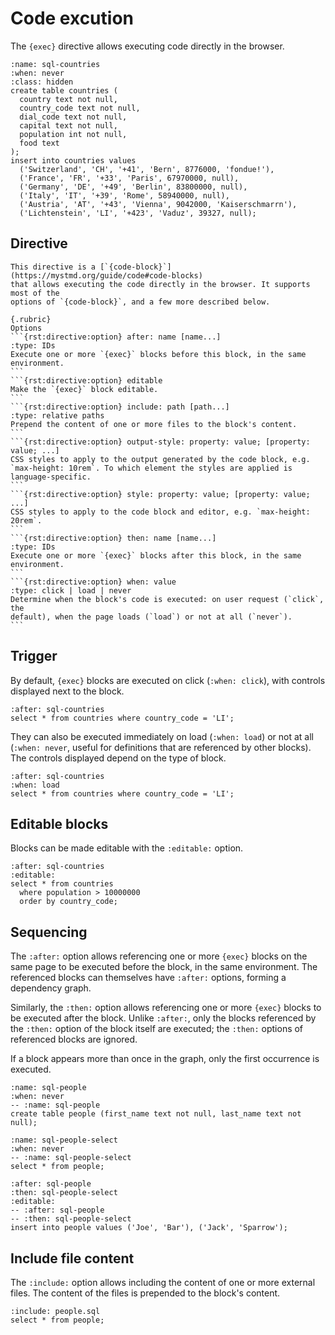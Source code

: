 <!-- Copyright 2024 Remy Blank <remy@c-space.org> -->
<!-- SPDX-License-Identifier: MIT -->

# Code excution

The `{exec}` directive allows executing code directly in the browser.

```{exec} sql
:name: sql-countries
:when: never
:class: hidden
create table countries (
  country text not null,
  country_code text not null,
  dial_code text not null,
  capital text not null,
  population int not null,
  food text
);
insert into countries values
  ('Switzerland', 'CH', '+41', 'Bern', 8776000, 'fondue!'),
  ('France', 'FR', '+33', 'Paris', 67970000, null),
  ('Germany', 'DE', '+49', 'Berlin', 83800000, null),
  ('Italy', 'IT', '+39', 'Rome', 58940000, null),
  ('Austria', 'AT', '+43', 'Vienna', 9042000, 'Kaiserschmarrn'),
  ('Lichtenstein', 'LI', '+423', 'Vaduz', 39327, null);
```

## Directive

````{rst:directive} .. {exec}:: language (html | python | sql)
This directive is a [`{code-block}`](https://mystmd.org/guide/code#code-blocks)
that allows executing the code directly in the browser. It supports most of the
options of `{code-block}`, and a few more described below.

{.rubric}
Options
```{rst:directive:option} after: name [name...]
:type: IDs
Execute one or more `{exec}` blocks before this block, in the same environment.
```
```{rst:directive:option} editable
Make the `{exec}` block editable.
```
```{rst:directive:option} include: path [path...]
:type: relative paths
Prepend the content of one or more files to the block's content.
```
```{rst:directive:option} output-style: property: value; [property: value; ...]
CSS styles to apply to the output generated by the code block, e.g.
`max-height: 10rem`. To which element the styles are applied is
language-specific.
```
```{rst:directive:option} style: property: value; [property: value; ...]
CSS styles to apply to the code block and editor, e.g. `max-height: 20rem`.
```
```{rst:directive:option} then: name [name...]
:type: IDs
Execute one or more `{exec}` blocks after this block, in the same environment.
```
```{rst:directive:option} when: value
:type: click | load | never
Determine when the block's code is executed: on user request (`click`, the
default), when the page loads (`load`) or not at all (`never`).
```
````

## Trigger

By default, `{exec}` blocks are executed on click (`:when: click`), with
controls displayed next to the block.

```{exec} sql
:after: sql-countries
select * from countries where country_code = 'LI';
```

They can also be executed immediately on load (`:when: load`) or not at all
(`:when: never`, useful for definitions that are referenced by other blocks).
The controls displayed depend on the type of block.

```{exec} sql
:after: sql-countries
:when: load
select * from countries where country_code = 'LI';
```

## Editable blocks

Blocks can be made editable with the `:editable:` option.

```{exec} sql
:after: sql-countries
:editable:
select * from countries
  where population > 10000000
  order by country_code;
```

## Sequencing

The `:after:` option allows referencing one or more `{exec}` blocks on the same
page to be executed before the block, in the same environment. The referenced
blocks can themselves have `:after:` options, forming a dependency graph.

Similarly, the `:then:` option allows referencing one or more `{exec}` blocks
to be executed after the block. Unlike `:after:`, only the blocks referenced by
the `:then:` option of the block itself are executed; the `:then:` options of
referenced blocks are ignored.

If a block appears more than once in the graph, only the first occurrence is
executed.

```{exec} sql
:name: sql-people
:when: never
-- :name: sql-people
create table people (first_name text not null, last_name text not null);
```

```{exec} sql
:name: sql-people-select
:when: never
-- :name: sql-people-select
select * from people;
```

```{exec} sql
:after: sql-people
:then: sql-people-select
:editable:
-- :after: sql-people
-- :then: sql-people-select
insert into people values ('Joe', 'Bar'), ('Jack', 'Sparrow');
```

## Include file content

The `:include:` option allows including the content of one or more external
files. The content of the files is prepended to the block's content.

```{exec} sql
:include: people.sql
select * from people;
```
